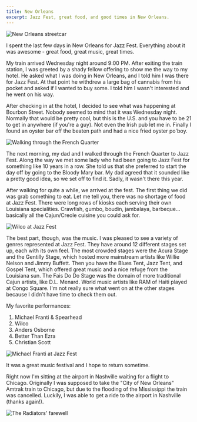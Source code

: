 ```yaml
---
title: New Orleans
excerpt: Jazz Fest, great food, and good times in New Orleans.
---
```


![New Orleans streetcar](https://lh5.googleusercontent.com/-vL-Bt-kpqCc/Tcig0ITQFgI/AAAAAAAAXMc/GTvnp8zWN-M/s770/IMG_2018.JPG)

I spent the last few days in New Orleans for Jazz Fest.
Everything about it was awesome - great food, great music, great times.

My train arrived Wednesday night around 9:00 PM. After exiting the train
station, I was greeted by a shady fellow offering to
show me the way to my hotel. He asked what I was doing in New Orleans,
and I told him I was there for Jazz Fest. At that point he withdrew
a large bag of cannabis from his pocket and asked if I wanted
to buy some. I told him I wasn't interested and he went on his way. 

After checking in at the hotel, I decided to see what was happening at
Bourbon Street. Nobody seemed to mind that it was Wednesday night.
Normally that would be pretty cool, but this is the U.S. and you have to
be 21 to get in anywhere (if you're a guy). Not even the Irish pub let
me in. Finally I found an oyster bar off the beaten path and
had a nice fried oyster po'boy.

![Walking through the French Quarter](https://lh4.googleusercontent.com/-j9WjwubLm_4/Tcic9rUFOgI/AAAAAAAAXGA/v9c4dltgWSA/s770/IMG_1985.JPG)

The next morning, my dad and I walked through the French Quarter to Jazz
Fest. Along the way we met some lady who had been going to Jazz Fest for
something like 10 years in a row. She told us that she preferred to
start the day off by going to the Bloody Mary bar. My dad agreed that it
sounded like a pretty good idea, so we set off to find it. Sadly, it
wasn't there this year.

After walking for quite a while, we arrived at the fest. The first thing
we did was grab something to eat. Let me tell you, there was no shortage
of food at Jazz Fest. There were long rows of kiosks each serving their
own Louisiana specialities. Crawfish, gumbo, boudin, jambalaya, barbeque... 
basically all the Cajun/Creole cuisine you could ask for.

![Wilco at Jazz Fest](https://lh6.googleusercontent.com/-nZbZbAEuISU/TcieXxEWmFI/AAAAAAAAXIU/mV4Bj_6ktXg/s770/IMG_1998.JPG)

The best part, though, was the music. I was pleased to see a variety of
genres represented at Jazz Fest. They have around 12 different stages
set up, each with its own feel. The most crowded stages were the Acura
Stage and the Gentilly Stage, which hosted more mainstream artists
like Willie Nelson and Jimmy Buffett. Then you have the Blues Tent, Jazz
Tent, and Gospel Tent, which offered great music and a nice refuge from
the Louisiana sun. The Fais Do Do Stage was the domain of more
traditional Cajun artists, like D.L. Menard. World music artists like 
RAM of Haiti played at Congo Square. I'm not really sure what went on at
the other stages because I didn't have time to check them out.

My favorite performances:

1. Michael Franti & Spearhead
2. Wilco
3. Anders Osborne
4. Better Than Ezra
5. Christian Scott

![Michael Franti at Jazz Fest](https://lh4.googleusercontent.com/-h443V3RL6J4/TciiTDBHntI/AAAAAAAAXPA/DQYfBhLKqYw/s770/IMG_2034.JPG)

It was a great music festival and I hope to return sometime.

Right now I'm sitting at the airport in Nashville waiting for a flight
to Chicago. Originally I was supposed to take the "City of New Orleans" Amtrak train 
to Chicago, but due to the flooding of the Mississippi the train was cancelled. 
Luckily, I was able to get a ride to the airport in Nashville (thanks again!). 

![The Radiators' farewell](https://lh6.googleusercontent.com/-nBfbEQOfuuY/TcimlwB2V1I/AAAAAAAAXU8/dzR7mgLQ-pg/s770/IMG_2067.JPG)
